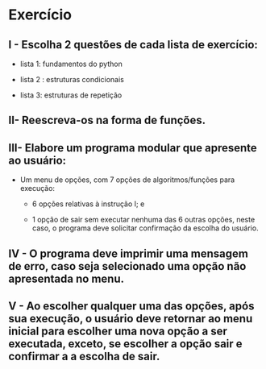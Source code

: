 <!-- cSpell: disable -->
# Exercício

## I - Escolha 2 questões de cada lista de exercício:

- lista 1: fundamentos do python

- lista 2 : estruturas condicionais

- lista 3: estruturas de repetição

## II- Reescreva-os na forma de funções.

## III- Elabore um programa modular que apresente ao usuário:

- Um menu de opções, com 7 opções de algoritmos/funções para execução:

    - 6 opções relativas à instrução I; e

    - 1 opção de sair sem executar nenhuma das 6 outras opções, neste caso, o programa deve solicitar confirmação da escolha do usuário.

## IV - O programa deve imprimir uma mensagem de erro, caso seja selecionado uma opção não apresentada no menu.

## V - Ao escolher qualquer uma das opções, após sua execução, o usuário deve retornar ao menu inicial para escolher uma nova opção a ser executada, exceto, se escolher a opção sair e confirmar a a escolha de sair.